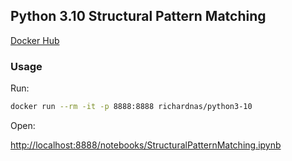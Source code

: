 ## Python 3.10 Structural Pattern Matching

[Docker Hub](https://hub.docker.com/r/richardnas/python3-10)
### Usage

Run: 
```bash
docker run --rm -it -p 8888:8888 richardnas/python3-10
```

Open:

[http://localhost:8888/notebooks/StructuralPatternMatching.ipynb](http://localhost:8888/notebooks/StructuralPatternMatching.ipynb)

